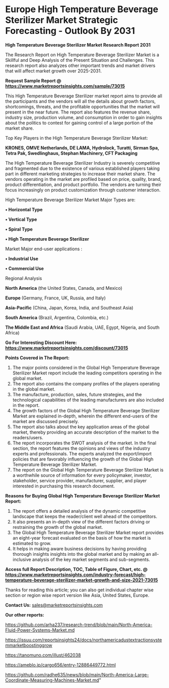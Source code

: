 # Europe High Temperature Beverage Sterilizer Market Strategic Forecasting - Outlook By 2031

<strong>High Temperature Beverage Sterilizer Market Research Report 2031</strong>

The Research Report on High Temperature Beverage Sterilizer Market is a Skillful and Deep Analysis of the Present Situation and Challenges. This research report also analyzes other important trends and market drivers that will affect market growth over 2025-2031.

<strong>Request Sample Report @ <a href=https://www.marketreportsinsights.com/sample/73015>https://www.marketreportsinsights.com/sample/73015</a></strong>

This High Temperature Beverage Sterilizer market report aims to provide all the participants and the vendors will all the details about growth factors, shortcomings, threats, and the profitable opportunities that the market will present in the near future. The report also features the revenue share, industry size, production volume, and consumption in order to gain insights about the politics to contest for gaining control of a large portion of the market share.

Top Key Players in the High Temperature Beverage Sterilizer Market:

<strong>KRONES, OMVE Netherlands, DE LAMA, Hydrolock, Turatti, Sirman Spa, Tetra Pak, Swedlinghaus, Stephan Machinery, CFT Packaging</strong>

The High Temperature Beverage Sterilizer Industry is severely competitive and fragmented due to the existence of various established players taking part in different marketing strategies to increase their market share. The vendors operating in the market are profiled based on price, quality, brand, product differentiation, and product portfolio. The vendors are turning their focus increasingly on product customization through customer interaction.

High Temperature Beverage Sterilizer Market Major Types are:

<strong>• Horizontal Type

• Vertical Type

• Spiral Type

• High Temperature Beverage Sterilizer</strong>

Market Major end-user applications :

<strong>• Industrial Use

• Commercial Use</strong>

Regional Analysis

</u><strong><b>North America</b></strong> (the United States, Canada, and Mexico)

<strong><b>Europe </b></strong>(Germany, France, UK, Russia, and Italy)

<strong><b>Asia-Pacific</b></strong> (China, Japan, Korea, India, and Southeast Asia)

<strong><b>South America</b></strong> (Brazil, Argentina, Colombia, etc.)

<strong><b>The Middle East and Africa</b></strong> (Saudi Arabia, UAE, Egypt, Nigeria, and South Africa)

<strong>Go For Interesting Discount Here: <a href=https://www.marketreportsinsights.com/discount/73015>https://www.marketreportsinsights.com/discount/73015</a></strong>

<strong>Points Covered in The Report:</strong>
<ol>
  <li>The major points considered in the Global High Temperature Beverage Sterilizer Market report include the leading competitors operating in the global market.</li>
  <li>The report also contains the company profiles of the players operating in the global market.</li>
  <li>The manufacture, production, sales, future strategies, and the technological capabilities of the leading manufacturers are also included in the report.</li>
  <li>The growth factors of the Global High Temperature Beverage Sterilizer Market are explained in-depth, wherein the different end-users of the market are discussed precisely.</li>
  <li>The report also talks about the key application areas of the global market, thereby providing an accurate description of the market to the readers/users.</li>
  <li>The report incorporates the SWOT analysis of the market. In the final section, the report features the opinions and views of the industry experts and professionals. The experts analyzed the export/import policies that are favorably influencing the growth of the Global High Temperature Beverage Sterilizer Market.</li>
  <li>The report on the Global High Temperature Beverage Sterilizer Market is a worthwhile source of information for every policymaker, investor, stakeholder, service provider, manufacturer, supplier, and player interested in purchasing this research document.</li>
</ol>
<strong>Reasons for Buying Global High Temperature Beverage Sterilizer Market Report:</strong>

<ol>
  <li>The report offers a detailed analysis of the dynamic competitive landscape that keeps the reader/client well ahead of the competitors.</li>
  <li>It also presents an in-depth view of the different factors driving or restraining the growth of the global market.</li>
  <li>The Global High Temperature Beverage Sterilizer Market report provides an eight-year forecast evaluated on the basis of how the market is estimated to grow.</li>
  <li>It helps in making aware business decisions by having providing thorough insights insights into the global market and by making an all-inclusive analysis of the key market segments and sub-segments.</li>
</ol>
<strong>Access full Report Description, TOC, Table of Figure, Chart, etc. @ <a href=https://www.marketreportsinsights.com/industry-forecast/high-temperature-beverage-sterilizer-market-growth-and-size-2021-73015>https://www.marketreportsinsights.com/industry-forecast/high-temperature-beverage-sterilizer-market-growth-and-size-2021-73015</a></strong>


Thanks for reading this article; you can also get individual chapter wise section or region wise report version like Asia, United States, Europe.

<strong>Contact Us:</strong>
sales@marketreportsinsights.com

<strong>Our other reports:</strong>

<a href=https://github.com/arha237/research-trend/blob/main/North-America-Fluid-Power-Systems-Market.md>https://github.com/arha237/research-trend/blob/main/North-America-Fluid-Power-Systems-Market.md</a>

<a href=https://issuu.com/reportsinsights24/docs/northamericadustextractionsystemmarketboostinggrow>https://issuu.com/reportsinsights24/docs/northamericadustextractionsystemmarketboostinggrow</a>

<a href=https://tanomuno.com/illust/462038>https://tanomuno.com/illust/462038</a>

<a href=https://ameblo.jp/cargo656/entry-12886449772.html>https://ameblo.jp/cargo656/entry-12886449772.html</a>

<a href=https://github.com/radhe635/news/blob/main/North-America-Large-Coordinate-Measuring-Machines-Market.md>https://github.com/radhe635/news/blob/main/North-America-Large-Coordinate-Measuring-Machines-Market.md</a>"
